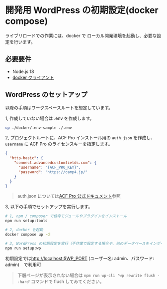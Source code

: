 # 開発用 WordPress の初期設定(docker compose)

ライブリロードでの作業には、docker で ローカル開発環境を起動し、必要な設定を行います。

## 必要要件

- Node.js 18
- [docker クライアント](https://www.docker.com/get-started)

## WordPress のセットアップ

以降の手順はワークスペースルートを想定しています。

1, 作成していない場合は .env を作成します。

```sh
cp ./docker/.env-sample ./.env
```

2, プロジェクトルートに、ACF Pro インストール用の `auth.json` を作成し、`username` に ACF Pro のライセンスキーを指定します。

```json
{
  "http-basic": {
    "connect.advancedcustomfields.com": {
      "username": "{ACF_PRO_KEY}",
      "password": "https://camp4.jp/"
    }
  }
}
```

> auth.json については[ACF Pro 公式ドキュメント](https://www.advancedcustomfields.com/resources/installing-acf-pro-with-composer/)参照

3, 以下の手順でセットアップを実行します。

```sh
# 1, npm / composer で依存モジュールやプラグインをインストール
npm run setup:tools

# 2, docker を起動
docker compose up -d

# 3, WordPress の初期設定を実行（手作業で設定する場合や、他のデータベースをインポートする場合は不要）
npm run setup:wp
```

初期設定では<http://localhost:$WP_PORT> (ユーザー名: admin、パスワード: admin)　で利用可

> 下層ページが表示されない場合は `npm run wp-cli 'wp rewrite flush --hard'`コマンドで flush してみてください。
